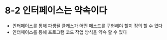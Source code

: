 # 8-2 인터페이스는 약속이다
* 인터페이스를 통해 파생될 클래스가 어떤 메소드를 구현해야 할지 정의 할 수 있다
* 인터페이스를 통해 프로그램 코드 작업 방식을 약속 할 수 있다


